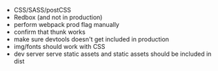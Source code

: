 * CSS/SASS/postCSS
* Redbox (and not in production)
* perform webpack prod flag manually
* confirm that thunk works
* make sure devtools doesn't get included in production
* img/fonts should work with CSS
* dev server serve static assets and static assets should be included in dist
